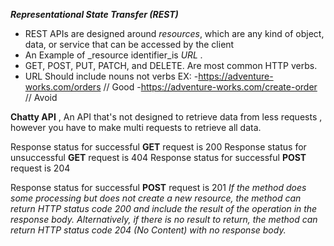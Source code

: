 
***Representational State Transfer (REST)***

-  REST APIs are designed around  _resources_, which are any kind of object, data, or service that can be accessed by the client
- An Example of _resource identifier_is *URL .* 
- GET, POST, PUT, PATCH, and DELETE. Are most common HTTP verbs.
- URL Should include nouns not verbs EX:
-https://adventure-works.com/orders // Good 
-https://adventure-works.com/create-order // Avoid

**Chatty API** , An API that's not designed to retrieve data from less requests , however you have to make multi requests to retrieve all data.

Response status for successful **GET** request  is 200
Response status for unsuccessful **GET** request  is 404
Response status for successful **POST** request  is 204

Response status for successful **POST** request  is 201
*If the method does some processing but does not create a new resource, the method can return HTTP status code 200 and include the result of the operation in the response body. Alternatively, if there is no result to return, the method can return HTTP status code 204 (No Content) with no response body.*